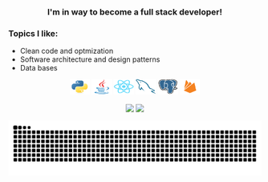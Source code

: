 ### <div align="center"> I'm in way to become a full stack developer!</div>
### Topics I like:
* Clean code and optmization
* Software architecture and design patterns
* Data bases

<div align="center">
    <img alt="Python" height="30" width="40" src="https://github.com/devicons/devicon/blob/master/icons/python/python-original.svg"/>
    <img alt="Java" height="30" width="40" src="https://github.com/devicons/devicon/blob/master/icons/java/java-original.svg"/>
    <img alt="React" height="30" width="40" src="https://github.com/devicons/devicon/blob/master/icons/react/react-original.svg"/>
    <img alt="MySQL" height="30" width="40" src="https://github.com/devicons/devicon/blob/master/icons/mysql/mysql-original.svg"/>
    <img alt="Postgre" height="30" width="40" src="https://github.com/devicons/devicon/blob/master/icons/postgresql/postgresql-original.svg"/>
    <img alt="Firebase" height="30" width="40" src="https://github.com/devicons/devicon/blob/master/icons/firebase/firebase-plain.svg"/>
</div> <br>
<div align="center">
    <a href="https://github.com/luizzvinicius"></a>
        <img height="170em" src="https://github-readme-stats.vercel.app/api?username=luizzvinicius&show_icons=true&theme=neon&include_all_commits=true&count_private=true"/>
        <img width="330em" src="https://github-readme-stats.vercel.app/api/top-langs/?username=luizzvinicius&layout=donut&langs_count=7&theme=neon"/>
</div>
 
 ![Snake animation](https://github.com/luizzvinicius/luizzvinicius/blob/output/github-contribution-grid-snake.svg)
